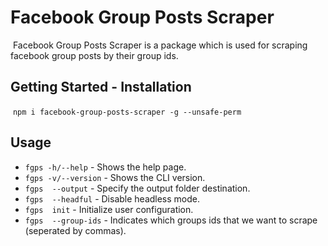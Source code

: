 # Facebook Group Posts Scraper 
​​
Facebook Group Posts Scraper is a package which is used for scraping facebook group posts by their group ids.
​
## Getting Started - Installation
​
`npm i facebook-group-posts-scraper -g --unsafe-perm`
​
## Usage
 
- `fgps -h/--help`     - Shows the help page.
- `fgps -v/--version`  - Shows the CLI version.
- `fgps  --output`     - Specify the output folder destination.
- `fgps  --headful`    - Disable headless mode.
- `fgps  init`         - Initialize user configuration.
- `fgps  --group-ids`  - Indicates which groups ids that we want to scrape (seperated by commas).
